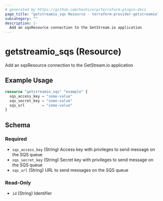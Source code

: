 ```yaml
---
# generated by https://github.com/hashicorp/terraform-plugin-docs
page_title: "getstreamio_sqs Resource - terraform-provider-getstreamio"
subcategory: ""
description: |-
  Add an sqsResource connection to the GetStream.io application
---
```


# getstreamio_sqs (Resource)

Add an sqsResource connection to the GetStream.io application

## Example Usage

```terraform
resource "getstreamio_sqs" "example" {
  sqs_access_key = "some-value"
  sqs_secret_key = "some-value"
  sqs_url        = "some-value"
}
```

<!-- schema generated by tfplugindocs -->
## Schema

### Required

- `sqs_access_key` (String) Access key with privileges to send message on the SQS queue
- `sqs_secret_key` (String) Secret key with privileges to send message on the SQS queue
- `sqs_url` (String) URL to send messages on the SQS queue

### Read-Only

- `id` (String) Identifier


